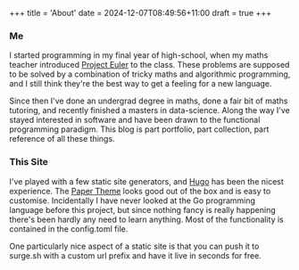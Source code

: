 +++
title = 'About'
date = 2024-12-07T08:49:56+11:00
draft = true
+++

### Me

I started programming in my final year of high-school, when my maths teacher 
introduced [Project Euler](projecteuler.net) to the class. These problems are
supposed to be solved by a combination of tricky maths and algorithmic programming,
and I still think they're the best way to get a feeling for a new language.
<!-- TODO: link to the Elixir post when completed. -->

Since then I've done an undergrad degree in maths, done a fair bit of
maths tutoring, and recently finished a masters in data-science.  Along
the way I've stayed interested in software and have been drawn to the functional
programming paradigm. This blog is part portfolio, part collection, part reference
of all these things.


### This Site
I've played with a few static site generators, and [Hugo](https://gohugo.io)
has been the nicest experience.  The [Paper Theme](https://themes.gohugo.io/themes/hugo-paper/) looks good out of the box and is easy to customise.
Incidentally I have never looked at the Go programming language before this 
project, but since nothing fancy is really happening there's been hardly
any need to learn anything. Most of the functionality is contained in the 
config.toml file.

One particularly nice aspect of a static site is that you can push it to 
surge.sh with a custom url prefix and have it live in seconds for free.